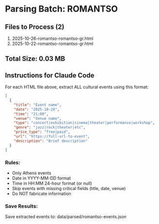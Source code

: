 # Parsing Batch: ROMANTSO

## Files to Process (2)
1. 2025-10-26-romantso-romantso-gr.html
2. 2025-10-22-romantso-romantso-gr.html

## Total Size: 0.03 MB

## Instructions for Claude Code

For each HTML file above, extract ALL cultural events using this format:

```json
[
  {
    "title": "Event name",
    "date": "2025-10-28",
    "time": "21:00",
    "venue": "Venue name",
    "type": "concert|exhibition|cinema|theater|performance|workshop",
    "genre": "jazz|rock|theater|etc",
    "price_type": "free|paid",
    "url": "https://full-url-to-event",
    "description": "Brief description"
  }
]
```

### Rules:
- Only Athens events
- Date in YYYY-MM-DD format
- Time in HH:MM 24-hour format (or null)
- Skip events with missing critical fields (title, date, venue)
- Do NOT fabricate information

### Save Results:
Save extracted events to: data/parsed/romantso-events.json
